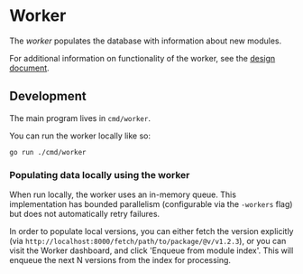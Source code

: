 # Worker

The _worker_ populates the database with information about new modules.

For additional information on functionality of the worker, see the
[design document](design.md).

## Development

The main program lives in `cmd/worker`.

You can run the worker locally like so:

	go run ./cmd/worker

### Populating data locally using the worker

When run locally, the worker uses an in-memory queue. This implementation has
bounded parallelism (configurable via the `-workers` flag) but does not
automatically retry failures.

In order to populate local versions, you can either fetch the version explicitly
(via `http://localhost:8000/fetch/path/to/package/@v/v1.2.3`), or you can visit the
Worker dashboard, and click 'Enqueue from module index'. This will enqueue the
next N versions from the index for processing.
